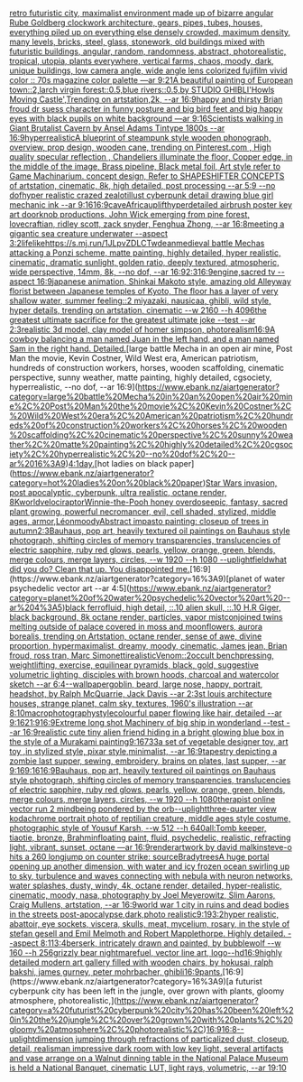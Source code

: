 [retro futuristic city, maximalist environment made up of bizarre angular Rube Goldberg clockwork architecture, gears, pipes, tubes, houses, everything piled up on everything else densely crowded, maximum density, many levels, bricks, steel, glass, stonework, old buildings mixed with futuristic buildings, angular, random, randomness, abstract, photorealistic, tropical, utopia, plants everywhere, vertical farms, chaos, moody, dark, unique buildings, low camera angle, wide angle lens colorized fujifilm vivid color  ::  70s magazine color palette —ar 9:21](https://www.ebank.nz/aiartgenerator?category=retro%20futuristic%20city%2C%20maximalist%20environment%20made%20up%20of%20bizarre%20angular%20Rube%20Goldberg%20clockwork%20architecture%2C%20gears%2C%20pipes%2C%20tubes%2C%20houses%2C%20everything%20piled%20up%20on%20everything%20else%20densely%20crowded%2C%20maximum%20density%2C%20many%20levels%2C%20bricks%2C%20steel%2C%20glass%2C%20stonework%2C%20old%20buildings%20mixed%20with%20futuristic%20buildings%2C%20angular%2C%20random%2C%20randomness%2C%20abstract%2C%20photorealistic%2C%20tropical%2C%20utopia%2C%20plants%20everywhere%2C%20vertical%20farms%2C%20chaos%2C%20moody%2C%20dark%2C%20unique%20buildings%2C%20low%20camera%20angle%2C%20wide%20angle%20lens%20colorized%20fujifilm%20vivid%20color%20%20%3A%3A%20%2070s%20magazine%20color%20palette%20%E2%80%94ar%209%3A21)[A beautiful painting of European town::2,larch virgin forest::0.5,blue rivers::0.5,by STUDIO GHIBLI'Howls Moving Castle',Trending on artstation,2k, --ar 16:9](https://www.ebank.nz/aiartgenerator?category=A%20beautiful%20painting%20of%20European%20town%3A%3A2%2Clarch%20virgin%20forest%3A%3A0.5%2Cblue%20rivers%3A%3A0.5%2Cby%20STUDIO%20GHIBLI%27Howls%20Moving%20Castle%27%2CTrending%20on%20artstation%2C2k%2C%20--ar%2016%3A9)[happy and thirsty Brian froud dr suess character in funny posture and big bird feet and big happy eyes with black pupils on white background —ar 9:16](https://www.ebank.nz/aiartgenerator?category=happy%20and%20thirsty%20Brian%20froud%20dr%20suess%20character%20in%20funny%20posture%20and%20big%20bird%20feet%20and%20big%20happy%20eyes%20with%20black%20pupils%20on%20white%20background%20%E2%80%94ar%209%3A16)[Scientists walking in Giant Brutalist Cavern  by Ansel Adams Tintype 1800s --ar 16:9](https://www.ebank.nz/aiartgenerator?category=Scientists%20walking%20in%20Giant%20Brutalist%20Cavern%20%20by%20Ansel%20Adams%20Tintype%201800s%20--ar%2016%3A9)[hyperrealistic](https://www.ebank.nz/aiartgenerator?category=hyperrealistic)[A blueprint of steampunk style wooden phonograph,  overview, prop design, wooden cane,  trending on Pinterest.com  , High quality specular reflection ,  Chandeliers illuminate the floor, Copper  edge, in the middle of the image, Brass pipeline,  Black metal foil,  Art style refer to Game Machinarium.  concept design, Refer to SHAPESHIFTER CONCEPTS  of artstation, cinematic,  8k, high detailed,  post processing    --ar 5:9   --no dof](https://www.ebank.nz/aiartgenerator?category=A%20blueprint%20of%20steampunk%20style%20wooden%20phonograph%2C%20%20overview%2C%20prop%20design%2C%20wooden%20cane%2C%20%20trending%20on%20Pinterest.com%20%20%2C%20High%20quality%20specular%20reflection%20%2C%20%20Chandeliers%20illuminate%20the%20floor%2C%20Copper%20%20edge%2C%20in%20the%20middle%20of%20the%20image%2C%20Brass%20pipeline%2C%20%20Black%20metal%20foil%2C%20%20Art%20style%20refer%20to%20Game%20Machinarium.%20%20concept%20design%2C%20Refer%20to%20SHAPESHIFTER%20CONCEPTS%20%20of%20artstation%2C%20cinematic%2C%20%208k%2C%20high%20detailed%2C%20%20post%20processing%20%20%20%20--ar%205%3A9%20%20%20--no%20dof)[hyper realistic crazed zealot](https://www.ebank.nz/aiartgenerator?category=hyper%20realistic%20crazed%20zealot)[illust cyberpunk detail drawing blue girl mechanic ink --ar 9:16](https://www.ebank.nz/aiartgenerator?category=illust%20cyberpunk%20detail%20drawing%20blue%20girl%20mechanic%20ink%20--ar%209%3A16)[16:9](https://www.ebank.nz/aiartgenerator?category=16%3A9)[cave](https://www.ebank.nz/aiartgenerator?category=cave)[Africa](https://www.ebank.nz/aiartgenerator?category=Africa)[uplift](https://www.ebank.nz/aiartgenerator?category=uplift)[hyperdetailed airbrush poster key art doorknob productions, John Wick  emerging from pine forest, lovecraftian, ridley scott, zack snyder, Fenghua Zhong, --ar 16:8](https://www.ebank.nz/aiartgenerator?category=hyperdetailed%20airbrush%20poster%20key%20art%20doorknob%20productions%2C%20John%20Wick%20%20emerging%20from%20pine%20forest%2C%20lovecraftian%2C%20ridley%20scott%2C%20zack%20snyder%2C%20Fenghua%20Zhong%2C%20--ar%2016%3A8)[meeting a gigantic sea creature underwater --aspect 3:2](https://www.ebank.nz/aiartgenerator?category=meeting%20a%20gigantic%20sea%20creature%20underwater%20--aspect%203%3A2)[lifelike](https://www.ebank.nz/aiartgenerator?category=lifelike)[<https://s.mj.run/1JLpvZDLCTw>](https://www.ebank.nz/aiartgenerator?category=%3Chttps%3A//s.mj.run/1JLpvZDLCTw%3E)[dean](https://www.ebank.nz/aiartgenerator?category=dean)[medieval battle Mechas attacking a Ponzi scheme, matte painting, highly detailed, hyper realistic, cinematic, dramatic sunlight, golden ratio, deeply textured, atmospheric, wide perspective, 14mm, 8k, --no dof, --ar 16:9](https://www.ebank.nz/aiartgenerator?category=medieval%20battle%20Mechas%20attacking%20a%20Ponzi%20scheme%2C%20matte%20painting%2C%20highly%20detailed%2C%20hyper%20realistic%2C%20cinematic%2C%20dramatic%20sunlight%2C%20golden%20ratio%2C%20deeply%20textured%2C%20atmospheric%2C%20wide%20perspective%2C%2014mm%2C%208k%2C%20--no%20dof%2C%20--ar%2016%3A9)[2:3](https://www.ebank.nz/aiartgenerator?category=2%3A3)[16:9](https://www.ebank.nz/aiartgenerator?category=16%3A9)[engine,](https://www.ebank.nz/aiartgenerator?category=engine%2C)[sacred tv --aspect 16:9](https://www.ebank.nz/aiartgenerator?category=sacred%20tv%20--aspect%2016%3A9)[japanese animation, Shinkai Makoto style, amazing old Alleyway florist between Japanese temples of Kyoto, The floor has a layer of very shallow water, summer feeling::2  miyazaki, nausicaa, ghibli, wild style, hyper details, trending on artstation, cinematic --w 2160  --h 4096](https://www.ebank.nz/aiartgenerator?category=japanese%20animation%2C%20Shinkai%20Makoto%20style%2C%20amazing%20old%20Alleyway%20florist%20between%20Japanese%20temples%20of%20Kyoto%2C%20The%20floor%20has%20a%20layer%20of%20very%20shallow%20water%2C%20summer%20feeling%3A%3A2%20%20miyazaki%2C%20nausicaa%2C%20ghibli%2C%20wild%20style%2C%20hyper%20details%2C%20trending%20on%20artstation%2C%20cinematic%20--w%202160%20%20--h%204096)[the greatest ultimate sacrifice for the greatest ultimate joke --test --ar 2:3](https://www.ebank.nz/aiartgenerator?category=the%20greatest%20ultimate%20sacrifice%20for%20the%20greatest%20ultimate%20joke%20--test%20--ar%202%3A3)[realistic 3d model, clay model of homer simpson, photorealism](https://www.ebank.nz/aiartgenerator?category=realistic%203d%20model%2C%20clay%20model%20of%20homer%20simpson%2C%20photorealism)[16:9](https://www.ebank.nz/aiartgenerator?category=16%3A9)[A cowboy balancing a man named Juan in the left hand, and a man named Sam in the right hand. Detailed.](https://www.ebank.nz/aiartgenerator?category=A%20cowboy%20balancing%20a%20man%20named%20Juan%20in%20the%20left%20hand%2C%20and%20a%20man%20named%20Sam%20in%20the%20right%20hand.%20Detailed.)[large battle Mecha in an open air mine, Post Man the movie, Kevin Costner, Wild West era, American patriotism, hundreds of construction workers, horses, wooden scaffolding, cinematic perspective, sunny weather, matte painting, highly detailed, cgsociety, hyperrealistic, --no dof, --ar 16:9](https://www.ebank.nz/aiartgenerator?category=large%20battle%20Mecha%20in%20an%20open%20air%20mine%2C%20Post%20Man%20the%20movie%2C%20Kevin%20Costner%2C%20Wild%20West%20era%2C%20American%20patriotism%2C%20hundreds%20of%20construction%20workers%2C%20horses%2C%20wooden%20scaffolding%2C%20cinematic%20perspective%2C%20sunny%20weather%2C%20matte%20painting%2C%20highly%20detailed%2C%20cgsociety%2C%20hyperrealistic%2C%20--no%20dof%2C%20--ar%2016%3A9)[4:1](https://www.ebank.nz/aiartgenerator?category=4%3A1)[day.](https://www.ebank.nz/aiartgenerator?category=day.)[hot ladies on black paper](https://www.ebank.nz/aiartgenerator?category=hot%20ladies%20on%20black%20paper)[Star Wars invasion, post apocalyptic, cyberpunk, ultra realistic, octane render, 8K](https://www.ebank.nz/aiartgenerator?category=Star%20Wars%20invasion%2C%20post%20apocalyptic%2C%20cyberpunk%2C%20ultra%20realistic%2C%20octane%20render%2C%208K)[world](https://www.ebank.nz/aiartgenerator?category=world)[velociraptor](https://www.ebank.nz/aiartgenerator?category=velociraptor)[Winnie-the-Pooh honey  overdose](https://www.ebank.nz/aiartgenerator?category=Winnie-the-Pooh%20honey%20%20overdose)[epic, fantasy, sacred plant growing, powerful necromancer, evil, cell shaded, stylized, middle ages, armor,](https://www.ebank.nz/aiartgenerator?category=epic%2C%20fantasy%2C%20sacred%20plant%20growing%2C%20powerful%20necromancer%2C%20evil%2C%20cell%20shaded%2C%20stylized%2C%20middle%20ages%2C%20armor%2C)[Léon](https://www.ebank.nz/aiartgenerator?category=L%C3%A9on)[moody](https://www.ebank.nz/aiartgenerator?category=moody)[Abstract impasto painting: closeup of trees in autumn](https://www.ebank.nz/aiartgenerator?category=Abstract%20impasto%20painting%3A%20closeup%20of%20trees%20in%20autumn)[2:3](https://www.ebank.nz/aiartgenerator?category=2%3A3)[Bauhaus, pop art, heavily textured oil paintings on Bauhaus style photograph, shifting circles of memory transparencies, translucencies of electric sapphire, ruby red glows, pearls, yellow, orange, green, blends, merge colours, merge layers, circles, --w 1920 --h 1080 --uplight](https://www.ebank.nz/aiartgenerator?category=Bauhaus%2C%20pop%20art%2C%20heavily%20textured%20oil%20paintings%20on%20Bauhaus%20style%20photograph%2C%20shifting%20circles%20of%20memory%20transparencies%2C%20translucencies%20of%20electric%20sapphire%2C%20ruby%20red%20glows%2C%20pearls%2C%20yellow%2C%20orange%2C%20green%2C%20blends%2C%20merge%20colours%2C%20merge%20layers%2C%20circles%2C%20--w%201920%20--h%201080%20--uplight)[field](https://www.ebank.nz/aiartgenerator?category=field)[what did you do?  Clean that up. You disappointed me.](https://www.ebank.nz/aiartgenerator?category=what%20did%20you%20do%3F%20%20Clean%20that%20up.%20You%20disappointed%20me.)[16:9](https://www.ebank.nz/aiartgenerator?category=16%3A9)[planet of water psychedelic vector art --ar 4:5](https://www.ebank.nz/aiartgenerator?category=planet%20of%20water%20psychedelic%20vector%20art%20--ar%204%3A5)[black ferrofluid, high detail, ::.10 alien skull, ::.10 H.R Giger, black background, 8k octane render, particles, vapor mist](https://www.ebank.nz/aiartgenerator?category=black%20ferrofluid%2C%20high%20detail%2C%20%3A%3A.10%20alien%20skull%2C%20%3A%3A.10%20H.R%20Giger%2C%20black%20background%2C%208k%20octane%20render%2C%20particles%2C%20vapor%20mist)[conjoined twins melting outside of palace covered in moss and moonflowers, aurora borealis, trending on Artstation, octane render, sense of awe, divine proportion, hypermaximalist, dreamy, moody, cinematic, James jean, Brian froud, ross tran, Marc Simonetti](https://www.ebank.nz/aiartgenerator?category=conjoined%20twins%20melting%20outside%20of%20palace%20covered%20in%20moss%20and%20moonflowers%2C%20aurora%20borealis%2C%20trending%20on%20Artstation%2C%20octane%20render%2C%20sense%20of%20awe%2C%20divine%20proportion%2C%20hypermaximalist%2C%20dreamy%2C%20moody%2C%20cinematic%2C%20James%20jean%2C%20Brian%20froud%2C%20ross%20tran%2C%20Marc%20Simonetti)[realistic](https://www.ebank.nz/aiartgenerator?category=realistic)[Venom](https://www.ebank.nz/aiartgenerator?category=Venom)[::2](https://www.ebank.nz/aiartgenerator?category=%3A%3A2)[occult benchpressing, weightlifting, exercise, equilinear pyramids, black, gold, suggestive volumetric lighting, disciples with brown hoods, charcoal and watercolor sketch --ar 6:4](https://www.ebank.nz/aiartgenerator?category=occult%20benchpressing%2C%20weightlifting%2C%20exercise%2C%20equilinear%20pyramids%2C%20black%2C%20gold%2C%20suggestive%20volumetric%20lighting%2C%20disciples%20with%20brown%20hoods%2C%20charcoal%20and%20watercolor%20sketch%20--ar%206%3A4)[--wallpaper](https://www.ebank.nz/aiartgenerator?category=--wallpaper)[goblin, beard, large nose, happy, portrait, headshot, by  Ralph McQuarrie, Jack Davis --ar 2:3](https://www.ebank.nz/aiartgenerator?category=goblin%2C%20beard%2C%20large%20nose%2C%20happy%2C%20portrait%2C%20headshot%2C%20by%20%20Ralph%20McQuarrie%2C%20Jack%20Davis%20--ar%202%3A3)[st louis architecture houses, strange planet, calm sky, textures, 1960's illustration --ar 8:10](https://www.ebank.nz/aiartgenerator?category=st%20louis%20architecture%20houses%2C%20strange%20planet%2C%20calm%20sky%2C%20textures%2C%201960%27s%20illustration%20--ar%208%3A10)[macrophotography](https://www.ebank.nz/aiartgenerator?category=macrophotography)[style](https://www.ebank.nz/aiartgenerator?category=style)[colourful paper flowing like hair, detailed --ar 9:16](https://www.ebank.nz/aiartgenerator?category=colourful%20paper%20flowing%20like%20hair%2C%20detailed%20--ar%209%3A16)[21:9](https://www.ebank.nz/aiartgenerator?category=21%3A9)[16:9](https://www.ebank.nz/aiartgenerator?category=16%3A9)[Extreme long shot Machinery of big ship in wonderland --test --ar 16:9](https://www.ebank.nz/aiartgenerator?category=Extreme%20long%20shot%20Machinery%20of%20big%20ship%20in%20wonderland%20--test%20--ar%2016%3A9)[realistic cute tiny alien friend hiding in a bright glowing blue box in the style of a Murakami painting](https://www.ebank.nz/aiartgenerator?category=realistic%20cute%20tiny%20alien%20friend%20hiding%20in%20a%20bright%20glowing%20blue%20box%20in%20the%20style%20of%20a%20Murakami%20painting)[9:16](https://www.ebank.nz/aiartgenerator?category=9%3A16)[733](https://www.ebank.nz/aiartgenerator?category=733)[a set of vegetable designer toy, art toy ,in stylized style, pixar style,minimalist, --ar 16:9](https://www.ebank.nz/aiartgenerator?category=a%20set%20of%20vegetable%20designer%20toy%2C%20art%20toy%20%2Cin%20stylized%20style%2C%20pixar%20style%2Cminimalist%2C%20--ar%2016%3A9)[tapestry depicting a zombie last supper, sewing, embroidery, brains on plates, last supper, --ar 9:16](https://www.ebank.nz/aiartgenerator?category=tapestry%20depicting%20a%20zombie%20last%20supper%2C%20sewing%2C%20embroidery%2C%20brains%20on%20plates%2C%20last%20supper%2C%20--ar%209%3A16)[9:16](https://www.ebank.nz/aiartgenerator?category=9%3A16)[16:9](https://www.ebank.nz/aiartgenerator?category=16%3A9)[Bauhaus, pop art, heavily textured oil paintings on Bauhaus style photograph, shifting circles of memory transparencies, translucencies of electric sapphire, ruby red glows, pearls, yellow, orange, green, blends, merge colours, merge layers, circles, --w 1920 --h 1080](https://www.ebank.nz/aiartgenerator?category=Bauhaus%2C%20pop%20art%2C%20heavily%20textured%20oil%20paintings%20on%20Bauhaus%20style%20photograph%2C%20shifting%20circles%20of%20memory%20transparencies%2C%20translucencies%20of%20electric%20sapphire%2C%20ruby%20red%20glows%2C%20pearls%2C%20yellow%2C%20orange%2C%20green%2C%20blends%2C%20merge%20colours%2C%20merge%20layers%2C%20circles%2C%20--w%201920%20--h%201080)[therapist online vector run 2 mind](https://www.ebank.nz/aiartgenerator?category=therapist%20online%20vector%20run%202%20mind)[being pondered by the orb](https://www.ebank.nz/aiartgenerator?category=being%20pondered%20by%20the%20orb)[--uplight](https://www.ebank.nz/aiartgenerator?category=--uplight)[three-quarter view kodachrome portrait photo of reptilian creature, middle ages style costume, photographic style of Yousuf Karsh, --w 512 --h 640](https://www.ebank.nz/aiartgenerator?category=three-quarter%20view%20kodachrome%20portrait%20photo%20of%20reptilian%20creature%2C%20middle%20ages%20style%20costume%2C%20photographic%20style%20of%20Yousuf%20Karsh%2C%20--w%20512%20--h%20640)[all:Tomb keeper, tiaotie, bronze, Brahmin](https://www.ebank.nz/aiartgenerator?category=all%3ATomb%20keeper%2C%20tiaotie%2C%20bronze%2C%20Brahmin)[](https://www.ebank.nz/aiartgenerator?category=)[floating paint, fluid, psychedelic, realistic, refracting light, vibrant, sunset, octane —ar 16:9](https://www.ebank.nz/aiartgenerator?category=floating%20paint%2C%20fluid%2C%20psychedelic%2C%20realistic%2C%20refracting%20light%2C%20vibrant%2C%20sunset%2C%20octane%20%E2%80%94ar%2016%3A9)[render](https://www.ebank.nz/aiartgenerator?category=render)[artwork by david malkin](https://www.ebank.nz/aiartgenerator?category=artwork%20by%20david%20malkin)[steve-o hits a 260 longjump on counter strike: source](https://www.ebank.nz/aiartgenerator?category=steve-o%20hits%20a%20260%20longjump%20on%20counter%20strike%3A%20source)[Brady](https://www.ebank.nz/aiartgenerator?category=Brady)[trees](https://www.ebank.nz/aiartgenerator?category=trees)[A huge portal opening up another dimension, with water and icy frozen ocean swirling up to sky, turbulence and waves connecting with nebula with neuron networks, water splashes, dusty, windy, 4k, octane render, detailed, hyper-realistic, cinematic, moody, nasa, photography by Joel Meyerowitz, Slim Aarons, Craig Mullens, artstation, --ar 16:9](https://www.ebank.nz/aiartgenerator?category=A%20huge%20portal%20opening%20up%20another%20dimension%2C%20with%20water%20and%20icy%20frozen%20ocean%20swirling%20up%20to%20sky%2C%20turbulence%20and%20waves%20connecting%20with%20nebula%20with%20neuron%20networks%2C%20water%20splashes%2C%20dusty%2C%20windy%2C%204k%2C%20octane%20render%2C%20detailed%2C%20hyper-realistic%2C%20cinematic%2C%20moody%2C%20nasa%2C%20photography%20by%20Joel%20Meyerowitz%2C%20Slim%20Aarons%2C%20Craig%20Mullens%2C%20artstation%2C%20--ar%2016%3A9)[world war 1 city in ruins and dead bodies in the streets post-apocalypse,dark,photo realistic](https://www.ebank.nz/aiartgenerator?category=world%20war%201%20city%20in%20ruins%20and%20dead%20bodies%20in%20the%20streets%20post-apocalypse%2Cdark%2Cphoto%20realistic)[9:19](https://www.ebank.nz/aiartgenerator?category=9%3A19)[3:2](https://www.ebank.nz/aiartgenerator?category=3%3A2)[hyper realistic, abattoir, eye sockets, viscera, skulls, meat, mycelium, rosary,  in the style of stefan gesell and  Emil Melmoth and Robert Mapplethorpe. Highly detailed.  --aspect 8:11](https://www.ebank.nz/aiartgenerator?category=hyper%20realistic%2C%20abattoir%2C%20eye%20sockets%2C%20viscera%2C%20skulls%2C%20meat%2C%20mycelium%2C%20rosary%2C%20%20in%20the%20style%20of%20stefan%20gesell%20and%20%20Emil%20Melmoth%20and%20Robert%20Mapplethorpe.%20Highly%20detailed.%20%20--aspect%208%3A11)[3:4](https://www.ebank.nz/aiartgenerator?category=3%3A4)[berserk, intricately drawn and painted, by bubblewolf --w 160 --h 256](https://www.ebank.nz/aiartgenerator?category=berserk%2C%20intricately%20drawn%20and%20painted%2C%20by%20bubblewolf%20--w%20160%20--h%20256)[grizzly bear nightmarefuel, vector line art, logo](https://www.ebank.nz/aiartgenerator?category=grizzly%20bear%20nightmarefuel%2C%20vector%20line%20art%2C%20logo)[--hd](https://www.ebank.nz/aiartgenerator?category=--hd)[16:9](https://www.ebank.nz/aiartgenerator?category=16%3A9)[highly detailed modern art gallery filled with wooden chairs, by hokusai, ralph bakshi, james gurney, peter mohrbacher, ghibli](https://www.ebank.nz/aiartgenerator?category=highly%20detailed%20modern%20art%20gallery%20filled%20with%20wooden%20chairs%2C%20by%20hokusai%2C%20ralph%20bakshi%2C%20james%20gurney%2C%20peter%20mohrbacher%2C%20ghibli)[16:9](https://www.ebank.nz/aiartgenerator?category=16%3A9)[pants.](https://www.ebank.nz/aiartgenerator?category=pants.)[16:9](https://www.ebank.nz/aiartgenerator?category=16%3A9)[a futurist cyberpunk city has been left in the jungle, over grown with plants, gloomy atmosphere, photorealistic,](https://www.ebank.nz/aiartgenerator?category=a%20futurist%20cyberpunk%20city%20has%20been%20left%20in%20the%20jungle%2C%20over%20grown%20with%20plants%2C%20gloomy%20atmosphere%2C%20photorealistic%2C)[16:9](https://www.ebank.nz/aiartgenerator?category=16%3A9)[16:8](https://www.ebank.nz/aiartgenerator?category=16%3A8)[--uplight](https://www.ebank.nz/aiartgenerator?category=--uplight)[dimension jumping through refractions of particalized dust, closeup, detail, realism](https://www.ebank.nz/aiartgenerator?category=dimension%20jumping%20through%20refractions%20of%20particalized%20dust%2C%20closeup%2C%20detail%2C%20realism)[an impressive dark room with low key light, several artifacts and vase arrange on a Walnut dinning table in the National Palace Museum is held a National Banquet, cinematic LUT, light rays, volumetric, --ar 19:10](https://www.ebank.nz/aiartgenerator?category=an%20impressive%20dark%20room%20with%20low%20key%20light%2C%20several%20artifacts%20and%20vase%20arrange%20on%20a%20Walnut%20dinning%20table%20in%20the%20National%20Palace%20Museum%20is%20held%20a%20National%20Banquet%2C%20cinematic%20LUT%2C%20light%20rays%2C%20volumetric%2C%20--ar%2019%3A10)
